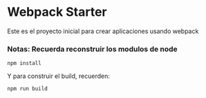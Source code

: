 # Webpack Starter

Este es el proyecto inicial para crear aplicaciones usando webpack

### Notas: Recuerda reconstruir los modulos de node 
```
npm install
```

Y para construir el build, recuerden:

```
npm run build
```